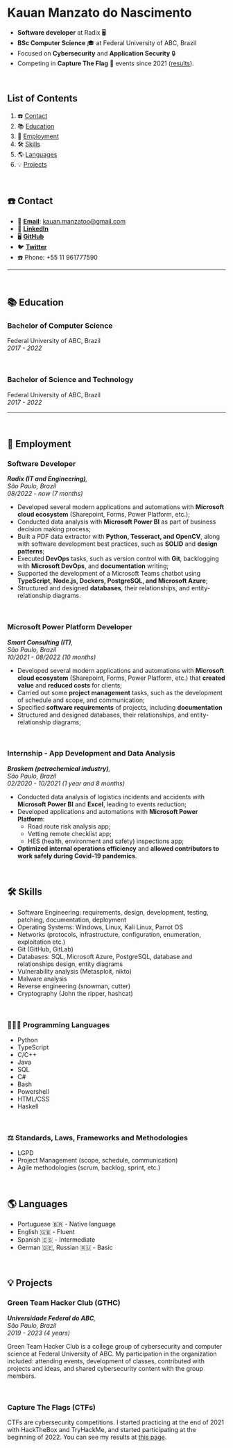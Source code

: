 # Kauan Manzato do Nascimento

- **Software developer** at Radix 🖥️
- **BSc Computer Science** 🎓 at Federal University of ABC, Brazil
- Focused on **Cybersecurity** and **Application Security** 🔒
- Competing in **Capture The Flag** 🚩 events since 2021 ([results](ctf.md)).


<br>

## List of Contents

1. ☎️ [Contact](#%EF%B8%8F-contact)
2. 📚 [Education](#-education)
3. 💼 [Employment](#-employment)
4. 🛠 [Skills](#-skills)
5. 🌎 [Languages](#-languages)
6. 💡 [Projects](#-projects)

<br>

## ☎️ Contact

- 📧 [**Email**](mailto:kauan.manzatoo@gmail.com): kauan.manzatoo@gmail.com
- 👥 [**LinkedIn**](https://www.linkedin.com/in/kauan-m-nascimento-b1668894/)
- 🖥️ [**GitHub**](https://github.com/kauanmn)
- 🐦 [**Twitter**](https://twitter.com/sql1njection)
- ☎️ Phone: +55 11 961777590

---

<br>

## 📚 Education

### Bachelor of Computer Science

Federal University of ABC, Brazil<br>
*2017 - 2022*


<br>

### Bachelor of Science and Technology

Federal University of ABC, Brazil<br>
*2017 - 2022*

---

<br>

## 💼 Employment

### Software Developer

***Radix (IT and Engineering)**, <br>
São Paulo, Brazil <br>
08/2022 - now (7 months)* <br>

- Developed several modern applications and automations with **Microsoft cloud ecosystem** (Sharepoint, Forms, Power Platform, etc.);
- Conducted data analysis with **Microsoft Power BI** as part of business decision making process;
- Built a PDF data extractor with **Python, Tesseract, and OpenCV**, along with software development best practices, such as **SOLID** and **design patterns**;
- Executed **DevOps** tasks, such as version control with **Git**, backlogging with **Microsoft DevOps**, and **documentation** writing;
- Supported the development of a Microsoft Teams chatbot using **TypeScript, Node.js, Dockers, PostgreSQL, and Microsoft Azure**;
- Structured and designed **databases**, their relationships, and entity-relationship diagrams.

<br>

### Microsoft Power Platform Developer

***Smart Consulting (IT)**, <br>
São Paulo, Brazil <br>
10/2021 - 08/2022 (10 months)* <br>

- Developed several modern applications and automations with **Microsoft cloud ecosystem** (Sharepoint, Forms, Power Platform, etc.) that **created value** and **reduced costs** for clients;
- Carried out some **project management** tasks, such as the development of schedule and scope, and communication;
- Specified **software requirements** of projects, including **documentation**
- Structured and designed databases, their relationships, and entity-relationship diagrams;

<br>

### Internship - App Development and Data Analysis

***Braskem (petrochemical industry)**, <br>
São Paulo, Brazil <br>
02/2020 - 10/2021 (1 year and 8 months)* <br>

- Conducted data analysis of logistics incidents and accidents with **Microsoft Power BI** and **Excel**, leading to events reduction;
- Developed applications and automations with **Microsoft Power Platform**:
  - Road route risk analysis app;
  - Vetting remote checklist app;
  - HES (health, environment and safety) inspections app;
- **Optimized internal operations efficiency** and **allowed contributors to work safely during Covid-19 pandemics**.

<br>

## 🛠 Skills

- Software Engineering: requirements, design, development, testing, patching, documentation, deployment
- Operating Systems: Windows, Linux, Kali Linux, Parrot OS
- Networks (protocols, infrastructure, configuration, enumeration, exploitation etc.)
- Git (GitHub, GitLab)
- Databases: SQL, Microsoft Azure, PostgreSQL, database and relationships design, entity diagrams
- Vulnerability analysis (Metasploit, nikto)
- Malware analysis
- Reverse engineering (snowman, cutter)
- Cryptography (John the ripper, hashcat)

<br>

### 👨🏼‍💻 Programming Languages

- Python
- TypeScript
- C/C++
- Java
- SQL
- C#
- Bash
- Powershell
- HTML/CSS
- Haskell

<br>

### ⚖️ Standards, Laws, Frameworks and Methodologies

- LGPD
- Project Management (scope, schedule, communication)
- Agile methodologies (scrum, backlog, sprint, etc.)

<br>

## 🌎 Languages

- Portuguese 🇧🇷 - Native language
- English 🇬🇧 - Fluent
- Spanish 🇪🇸 - Intermediate
- German 🇩🇪, Russian 🇷🇺 - Basic

<br>

## 💡 Projects

### Green Team Hacker Club (GTHC)

***Universidade Federal do ABC**,<br>
São Paulo, Brazil<br>
2019 - 2023 (4 years)*<br>

Green Team Hacker Club is a college group of cybersecurity and computer science at Federal University of ABC. My participation in the organization included: attending events, development of classes, contributed with projects and ideas, and shared cybersecurity content with the group members.

<br>

### Capture The Flags (CTFs)

CTFs are cybersecurity competitions. I started practicing at the end of 2021 with HackTheBox and TryHackMe, and started participating at the beginning of 2022. You can see my results at [this page](ctf.md).
